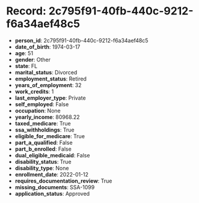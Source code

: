 # Record: 2c795f91-40fb-440c-9212-f6a34aef48c5

- **person_id**: 2c795f91-40fb-440c-9212-f6a34aef48c5
- **date_of_birth**: 1974-03-17
- **age**: 51
- **gender**: Other
- **state**: FL
- **marital_status**: Divorced
- **employment_status**: Retired
- **years_of_employment**: 32
- **work_credits**: 1
- **last_employer_type**: Private
- **self_employed**: False
- **occupation**: None
- **yearly_income**: 80968.22
- **taxed_medicare**: True
- **ssa_withholdings**: True
- **eligible_for_medicare**: True
- **part_a_qualified**: False
- **part_b_enrolled**: False
- **dual_eligible_medicaid**: False
- **disability_status**: True
- **disability_type**: None
- **enrollment_date**: 2022-01-12
- **requires_documentation_review**: True
- **missing_documents**: SSA-1099
- **application_status**: Approved
